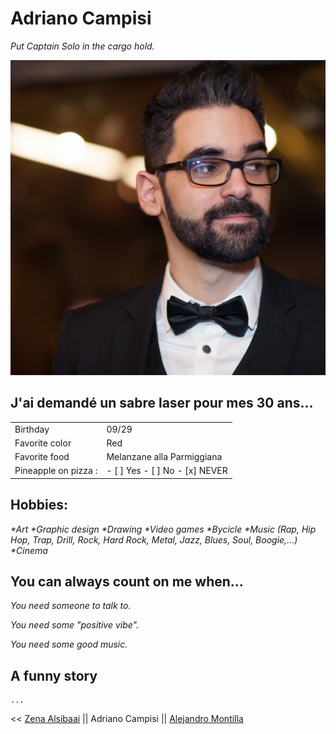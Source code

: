 # Adriano Campisi 

_Put Captain Solo in the cargo hold._

![Yeah](https://github.com/Ooverz/markdown-challenge/blob/master/me.jpg?raw=true)

## J'ai demandé un sabre laser pour mes 30 ans...

|                      |                                |
|----------------------|--------------------------------|
| Birthday             |         09/29                  |
| Favorite color       |          Red                   |
| Favorite food        |   Melanzane alla Parmiggiana   |
| Pineapple on pizza : | - [ ] Yes - [ ] No - [x] NEVER   |

## Hobbies:

_*Art_ 
_*Graphic design_
_*Drawing_
_*Video games_
_*Bycicle_
_*Music (Rap, Hip Hop, Trap, Drill, Rock, Hard Rock, Metal, Jazz, Blues, Soul, Boogie,...)_
_*Cinema_

## You can always count on me when...

_You need someone to talk to._ 

_You need some "positive vibe"._

_You need some good music._

## A funny story 

	...

<< [Zena Alsibaai](https://github.com/Zena-Alsibaai) || Adriano Campisi || [Alejandro Montilla](https://github.com/AlejoVE)

